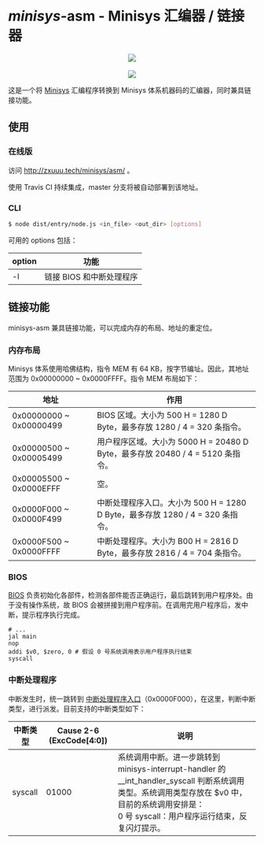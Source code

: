 # *minisys*-asm - Minisys 汇编器 / 链接器

<p align="center">
  <img src="https://travis-ci.org/seu-cs-class2/minisys-asm.svg?branch=master"></img>
	<br><br>
  <img src="https://i.loli.net/2021/01/03/19RMlfgokruPy3Q.png"></img>
</p>

这是一个将 [Minisys](http://www.icourse163.org/course/SEU-1003566002) 汇编程序转换到 Minisys 体系机器码的汇编器，同时兼具链接功能。

## 使用

### 在线版

访问 http://zxuuu.tech/minisys/asm/ 。

使用 Travis CI 持续集成，master 分支将被自动部署到该地址。

### CLI

```bash
$ node dist/entry/node.js <in_file> <out_dir> [options]
```

可用的 options 包括：

| option | 功能                     |
| ------ | ------------------------ |
| -l     | 链接 BIOS 和中断处理程序 |

## 链接功能

minisys-asm 兼具链接功能，可以完成内存的布局、地址的重定位。

### 内存布局

Minisys 体系使用哈佛结构，指令 MEM 有 64 KB，按字节编址。因此，其地址范围为 0x00000000 ~ 0x0000FFFF。指令 MEM 布局如下：

| 地址                    | 作用                                                         |
| ----------------------- | ------------------------------------------------------------ |
| 0x00000000 ~ 0x00000499 | BIOS 区域。大小为 500 H = 1280 D Byte，最多存放 1280 / 4 = 320 条指令。 |
| 0x00000500 ~ 0x00005499 | 用户程序区域。大小为 5000 H = 20480 D Byte，最多存放 20480 / 4 =  5120 条指令。 |
| 0x00005500 ~ 0x0000EFFF | 空。                                                         |
| 0x0000F000 ~ 0x0000F499 | 中断处理程序入口。大小为 500 H = 1280 D Byte，最多存放 1280 / 4 = 320 条指令。 |
| 0x0000F500 ~ 0x0000FFFF | 中断处理程序。大小为 B00 H = 2816 D Byte，最多存放 2816 / 4 = 704 条指令。 |

### BIOS

[BIOS](./package/snippet/minisys-bios.asm) 负责初始化各部件，检测各部件能否正确运行，最后跳转到用户程序处。由于没有操作系统，故 BIOS 会被拼接到用户程序前。在调用完用户程序后，发中断，提示程序执行完成。

```assembly
# ...
jal main
nop
addi $v0, $zero, 0 # 假设 0 号系统调用表示用户程序执行结束
syscall
```

### 中断处理程序

中断发生时，统一跳转到 [中断处理程序入口](./package/snippet/minisys-interrupt-entry.asm)（0x0000F000），在这里，判断中断类型，进行派发。目前支持的中断类型如下：

| 中断类型 | Cause 2-6 (ExcCode[4:0]) | 说明                                                         |
| -------- | ------------------------ | ------------------------------------------------------------ |
| syscall  | 01000                    | 系统调用中断。进一步跳转到 minisys-interrupt-handler 的 __int_handler_syscall 判断系统调用类型。系统调用类型存放在 $v0 中，目前的系统调用安排是：<br>0 号 syscall：用户程序运行结束，反复闪灯提示。 |

